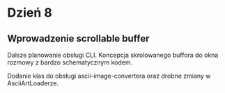 # Dzień 8

## Wprowadzenie scrollable buffer

Dalsze planowanie obsługi CLI. Koncepcja skrolowanego buffora do okna rozmowy z bardzo schematycznym kodem.

Dodanie klas do obsługi ascii-image-convertera oraz drobne zmiany w AsciiArtLoaderze.
